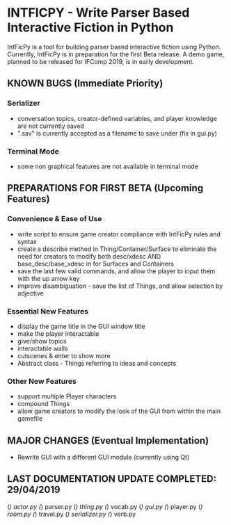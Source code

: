 # INTFICPY - Write Parser Based Interactive Fiction in Python
IntFicPy is a tool for building parser based interactive fiction using Python. Currently, IntFicPy is in preparation for the first Beta release. A demo game, planned to be released for IFComp 2019, is in early development.

## KNOWN BUGS (Immediate Priority)
### Serializer
+ conversation topics, creator-defined variables, and player knowledge are not currently saved
+ ".sav" is currently accepted as a filename to save under (fix in gui.py)
### Terminal Mode
+ some non graphical features are not available in terminal mode

##  PREPARATIONS FOR FIRST BETA (Upcoming Features)
### Convenience & Ease of Use
+ write script to ensure game creator compliance with IntFicPy rules and syntax
+ create a describe method in Thing/Container/Surface to eliminate the need for creators to modify both desc/xdesc AND base_desc/base_xdesc in for Surfaces and Containers
+ save the last few valid commands, and allow the player to input them with the up arrow key
+ improve disambiguation - save the list of Things, and allow selection by adjective
### Essential New Features
+ display the game title in the GUI window title
+ make the player interactable
+ give/show topics
+ interactable walls
+ cutscenes & enter to show more
+ Abstract class - Things referring to ideas and concepts
### Other New Features
+ support multiple Player characters
+ compound Things
+ allow game creators to modify the look of the GUI from within the main gamefile

## MAJOR CHANGES (Eventual Implementation)
+ Rewrite GUI with a different GUI module (currently using Qt)

## LAST DOCUMENTATION UPDATE COMPLETED: 29/04/2019
(*) actor.py
(*) parser.py
(*) thing.py
(*) vocab.py
(*) gui.py
(*) player.py
(*) room.py
(*) travel.py
(*) serializer.py
(*) verb.py

